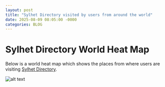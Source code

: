 ```yaml
---
layout: post
title: "Sylhet Directory visited by users from around the world"
date: 2025-08-09 08:05:00 -0000
categories: BLOG
---
```

# Sylhet Directory World Heat Map   

Below is a world heat map which shows the places from where users are visiting [Sylhet Directory](https://sylhetdirectory.com).

![alt text](https://ahoque.org/img/sylhet-directory-user-world-heat-map.png "World Heat Map")
